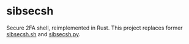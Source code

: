 # sibsecsh
Secure 2FA shell, reimplemented in Rust.
This project replaces former [sibsecsh.sh](https://github.com/myzhang1029/codes/blob/master/shell/sibsecsh)
and [sibsecsh.py](https://github.com/myzhang1029/codes/blob/master/python/sibsecsh.py).
